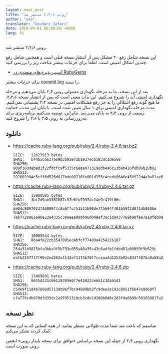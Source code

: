 ```yaml
---
layout: news_post
title: "روبی ۲٫۴٫۶ منتشر شد"
author: "usa"
translator: "Goudarz Jafari"
date: 2019-04-01 06:00:00 +0000
lang: fa
---
```


روبی ۲٫۴٫۶ منتشر شد.

این نسخه شامل رفع ۲۰ مشکل پس از انتشار نسخه قبلی است و همچنین شامل رفع چندین اشکال امنیتی است.
 لطفا برای جزئیات بیشتر مباحث زیر را بررسی کنید.

* [آسیب پذیری‌های متعددی در RubyGems](/fa/news/2019/03/05/multiple-vulnerabilities-in-rubygems/)

برای جزئیات بیشتر [commit log](https://github.com/ruby/ruby/compare/v2_4_5...v2_4_6) را ببینید.

بعد از این نسخه، ما به مرحله نگهداری معمولی روبی ۲٫۴ پایان می‌دهیم و مرحله نگهداری امنیتی آن را شروع می‌کنیم. این بدان معنی است که پس از انتشار نسخه ۲٫۴٫۶، ما هیچ گونه رفع اشکالی را به جز رفع مشکلات امنیتی در نسخه ۲٫۴ پشتیبانی نمی‌کنیم.
مدت مرحله نگهداری امنیتی برای ۱ سال تعیین شده است.
با پایان این مدت، حمایت رسمی از روبی ۲٫۴ به پایان می‌رسد.
بنابراین، توصیه می‌کنیم برنامه‌ریزی برای به‌روزرسانی به روبی ۲٫۵ یا ۲٫۶ را شروع کنید.

## دانلود

* <https://cache.ruby-lang.org/pub/ruby/2.4/ruby-2.4.6.tar.bz2>

      SIZE:   12623913 bytes
      SHA1:   b44b5c6637a69b3b95971b1937ecb583dc1de568
      SHA256: 909f360debed1f22fdcfc9f5335c6eaa0713198db4a6c13bab426f8b89b28b02
      SHA512: 292802984e5cff6d526d817bde08216fe801d255c4cede0646e450f22d4a3a81ae612ec5d193dcc2a888e3e98b2531af845b6b863a2952bcf3fb863f95368bcf

* <https://cache.ruby-lang.org/pub/ruby/2.4/ruby-2.4.6.tar.gz>

      SIZE:   15880585 bytes
      SHA1:   3bc2d9ab3381887c57e0fb7937dc14e9f419f06c
      SHA256: de0dc8097023716099f7c8a6ffc751511b90de7f5694f401b59f2d071db910be
      SHA512: 7eb7720961e98e22e4335c38eeead9db96d049ef3ac1da437769b98fee7a10feb092643ce75822a2fe3bd5fd94938417ab5c2de7c6056afe0abf6e4cf03ca282

* <https://cache.ruby-lang.org/pub/ruby/2.4/ruby-2.4.6.tar.xz>

      SIZE:   10005544 bytes
      SHA1:   86a4fa22cb3547005ec4bfcf77489a4254226187
      SHA256: 25da31b9815bfa9bba9f9b793c055a40a35c43c6adfb1fdbd81a09099f9b529c
      SHA512: eafb2257747f99e2ed262af142e71175b70f7cceaa4d1253b92c8337f075a9a58a2d93b029d75e11a9b124f112a8f0983273b2b30afc147b5cf71a8dbb5fa0ba

* <https://cache.ruby-lang.org/pub/ruby/2.4/ruby-2.4.6.zip>

      SIZE:   17469891 bytes
      SHA1:   0e55d231c0e119304e077e42923ce6a1c3daa1d1
      SHA256: c5de9f11d4b7608d57139b96f7bc94899bb2fc9dee2e192c8951f6647a9d60f7
      SHA512: cfa779cdb970dfd35dc2a97951310cb3cde1d380b040c283fda6609c591039817a2847ab7174f7a9ee7f7adbb610709b57914bb26e5c015a20d5fe880c569855

## نظر نسخه

متاسفم که باعث شد شما مدت طولانی منتظر بمانید.
از همه کسانی که به این نسخه کمک کردند تشکر می‌کنم.

نگهداری روبی ۲٫۴ از جمله این نسخه براساس «توافق برای نسخه پایدار روبی» انجمن روبی صورت است.
